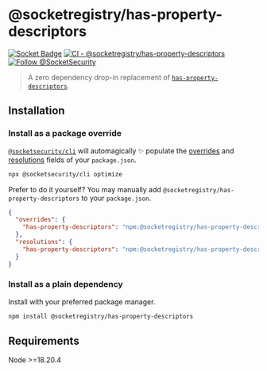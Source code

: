 # @socketregistry/has-property-descriptors

[![Socket Badge](https://socket.dev/api/badge/npm/package/@socketregistry/has-property-descriptors)](https://socket.dev/npm/package/@socketregistry/has-property-descriptors)
[![CI - @socketregistry/has-property-descriptors](https://github.com/SocketDev/socket-registry-js/actions/workflows/test.yml/badge.svg)](https://github.com/SocketDev/socket-registry-js/actions/workflows/test.yml)
[![Follow @SocketSecurity](https://img.shields.io/twitter/follow/SocketSecurity?style=social)](https://twitter.com/SocketSecurity)

> A zero dependency drop-in replacement of
> [`has-property-descriptors`](https://www.npmjs.com/package/has-property-descriptors).

## Installation

### Install as a package override

[`@socketsecurity/cli`](https://www.npmjs.com/package/@socketsecurity/cli) will
automagically :sparkles: populate the
[overrides](https://docs.npmjs.com/cli/v9/configuring-npm/package-json#overrides)
and [resolutions](https://yarnpkg.com/configuration/manifest#resolutions) fields
of your `package.json`.

```sh
npx @socketsecurity/cli optimize
```

Prefer to do it yourself? You may manually add
`@socketregistry/has-property-descriptors` to your `package.json`.

```json
{
  "overrides": {
    "has-property-descriptors": "npm:@socketregistry/has-property-descriptors@^1"
  },
  "resolutions": {
    "has-property-descriptors": "npm:@socketregistry/has-property-descriptors@^1"
  }
}
```

### Install as a plain dependency

Install with your preferred package manager.

```sh
npm install @socketregistry/has-property-descriptors
```

## Requirements

Node &gt;=18.20.4
